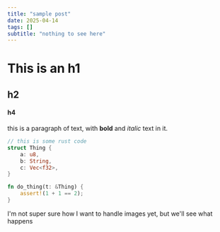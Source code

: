```yaml
---
title: "sample post"
date: 2025-04-14
tags: []
subtitle: "nothing to see here"
---
```


# This is an h1

## h2

#### h4

this is a paragraph of text, with **bold** and *italic* text in it.

```rust
// this is some rust code
struct Thing {
    a: u8,
    b: String,
    c: Vec<f32>,
}

fn do_thing(t: &Thing) {
    assert!(1 + 1 == 2);
}
```

I'm not super sure how I want to handle images yet, but we'll see what happens
